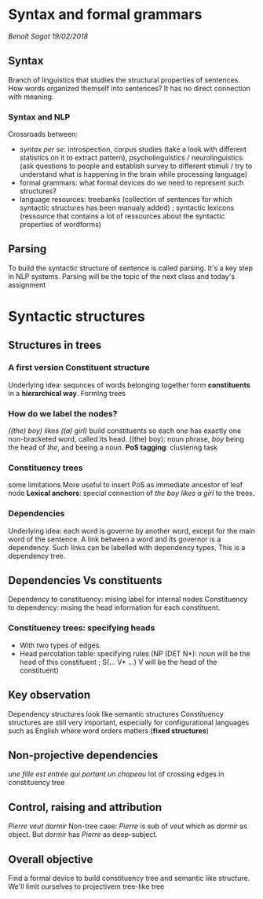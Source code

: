 # Syntax and formal grammars
_Benoît Sagot_
_19/02/2018_

## Syntax
Branch of linguistics that studies the structural properties of sentences.
How words organized themself into sentences? It has no direct connection with meaning.

### Syntax and NLP
Crossroads between:
+ _syntax per se_: introspection, corpus studies (take a look with different statistics on it to extract pattern), psycholinguistics / neurolinguistics (ask questions to people and establish survey to different stimuli / try to understand what is happening in the brain while processing language)
+ formal grammars: what formal devices do we need to represent such structures?
+ language resources: treebanks (collection of sentences for which syntactic structures has been manualy added) ; syntactic lexicons (ressource that contains a lot of ressources about the syntactic properties of wordforms)

## Parsing
To build the syntactic structure of sentence is called parsing.
It's a key step in NLP systems. Parsing will be the topic of the next class and today's assignment

# Syntactic structures

## Structures in trees

### A first version Constituent structure
Underlying idea: sequnces of words belonging together form **constituents** in a **hierarchical way**. Forming trees

### How do we label the nodes?
_((the) boy) likes ((a) girl)_
build constituents so each one has exactly one non-bracketed word, called its head.
((the) boy): noun phrase, _boy_ being the head of _the_, and beeing a noun.
**PoS tagging**: clustering task

### Constituency trees
some limitations
More useful to insert PoS as immediate ancestor of leaf node
**Lexical anchors**: special connection of _the boy likes a girl_ to the trees.

### Dependencies
Underlying idea: each word is governe by another word, except for the main word of the sentence. A link between a word and its governor is a dependency. Such links can be labelled with dependency types.
This is a dependency tree.

## Dependencies Vs constituents
Dependency to constituency: mising label for internal nodes
Constituency to dependency: mising the head information for each constituent.

### Constituency trees: specifying heads
+ With two types of edges.
+ Head percolation table: specifying rules (NP (DET N*): noun will be the head of this constituent ; S(... V\* ...) V will be the head of the constituent)

## Key observation
Dependency structures look like semantic structures
Constituency structures are still very important, especially for configurational languages such as English where word orders matters (**fixed structures**)

## Non-projective dependencies
_une fille est entrée qui portant un chapeau_
lot of crossing edges in constituency tree

## Control, raising and attribution
_Pierre veut dormir_
Non-tree case: _Pierre_ is sub of _veut_ which as _dormir_ as object. But _dormir_ has _Pierre_ as deep-subject.

## Overall objective
Find a formal device to build constituency tree and semantic like structure. We'll limit ourselves to projectivem tree-like tree
